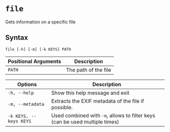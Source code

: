 `file`
====
Gets information on a specific file

Syntax
----
```
file [-h] [-m] [-k KEYS] PATH
```

Positional Arguments | Description
--------|------------
`PATH` | The path of the file

Options | Description
--------|------------
`-h, --help` | Show this help message and exit
`-m, --metadata` | Extracts the EXIF metadata of the file if possible.
`-k KEYS, --keys KEYS` | Used combined with `-m`, allows to filter keys (can be used multiple times)
